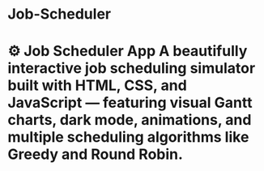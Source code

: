 # Job-Scheduler
# ⚙️ Job Scheduler App  A beautifully interactive job scheduling simulator built with **HTML, CSS, and JavaScript** — featuring visual Gantt charts, dark mode, animations, and multiple scheduling algorithms like **Greedy** and **Round Robin**.
